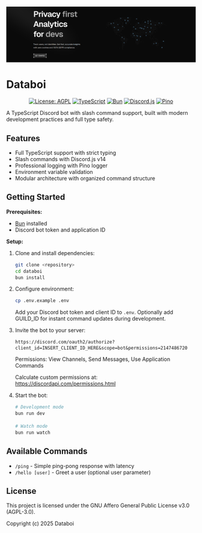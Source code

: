 [![Databuddy Banner](.github/banner.png)](https://databuddy.cc/)

# Databoi

<div align="center">

[![License: AGPL](https://img.shields.io/badge/License-AGPL-red.svg)](LICENSE)
[![TypeScript](https://img.shields.io/badge/TypeScript-5.9-blue.svg)](https://www.typescriptlang.org/)
[![Bun](https://img.shields.io/badge/Bun-1.2-blue.svg)](https://bun.sh/)
[![Discord.js](https://img.shields.io/badge/Discord.js-14.21-5865F2.svg)](https://discord.js.org)
[![Pino](https://img.shields.io/badge/Pino-9.9-green.svg)](https://getpino.io/)

</div>

A TypeScript Discord bot with slash command support, built with modern development practices and full type safety.

## Features

- Full TypeScript support with strict typing
- Slash commands with Discord.js v14
- Professional logging with Pino logger
- Environment variable validation
- Modular architecture with organized command structure

## Getting Started

**Prerequisites:**
- [Bun](https://bun.sh/) installed
- Discord bot token and application ID

**Setup:**

1. Clone and install dependencies:
   ```bash
   git clone <repository>
   cd databoi
   bun install
   ```

2. Configure environment:
   ```bash
   cp .env.example .env
   ```
   Add your Discord bot token and client ID to `.env`. Optionally add GUILD_ID for instant command updates during development.

3. Invite the bot to your server:
   ```
   https://discord.com/oauth2/authorize?client_id=INSERT_CLIENT_ID_HERE&scope=bot&permissions=2147486720
   ```
   Permissions: View Channels, Send Messages, Use Application Commands
   
   Calculate custom permissions at: https://discordapi.com/permissions.html

4. Start the bot:
   ```bash
   # Development mode
   bun run dev
   
   # Watch mode
   bun run watch
   ```

## Available Commands

- `/ping` - Simple ping-pong response with latency
- `/hello [user]` - Greet a user (optional user parameter)

## License

This project is licensed under the GNU Affero General Public License v3.0 (AGPL-3.0).

Copyright (c) 2025 Databoi